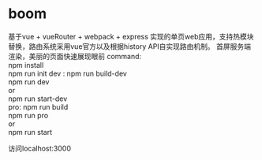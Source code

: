 # boom
基于vue + vueRouter + webpack + express
 实现的单页web应用，支持热模块替换，路由系统采用vue官方以及根据history API自实现路由机制。
首屏服务端渲染，美丽的页面快速展现眼前
command:<br>npm install<br>
npm run init
dev : npm run build-dev<br>
    npm run dev<br>
	or<br>
	npm run start-dev<br>
pro: npm run build<br>
	npm run pro<br>
	or<br>
	npm run start

访问localhost:3000